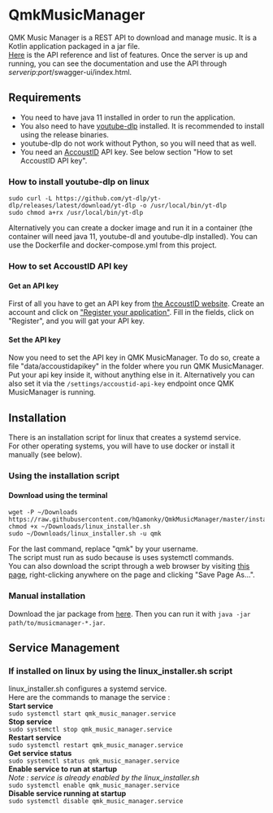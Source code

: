 # QmkMusicManager
QMK Music Manager is a REST API to download and manage music. It is a Kotlin application packaged in a jar file.  
[Here](https://github.com/hQamonky/QmkMusicManager/blob/master/docs/Api%20User%20Guide.md)
is the API reference and list of features. Once the server is up and running, you can see the documentation and use the API through *serverip*:*port*/swagger-ui/index.html.
## Requirements
- You need to have java 11 installed in order to run the application.  
- You also need to have [youtube-dlp](https://github.com/yt-dlp/yt-dlp/) installed. It is recommended to install using the release binaries.  
- youtube-dlp do not work without Python, so you will need that as well.
- You need an [AccoustID](https://acoustid.org/) API key. See below section "How to set AccoustID API key".

### How to install youtube-dlp on linux
``` shell
sudo curl -L https://github.com/yt-dlp/yt-dlp/releases/latest/download/yt-dlp -o /usr/local/bin/yt-dlp
sudo chmod a+rx /usr/local/bin/yt-dlp
```

Alternatively you can create a docker image and run it in a container (the container will need java 11, youtube-dl and youtube-dlp installed).
You can use the Dockerfile and docker-compose.yml from this project.
### How to set AccoustID API key
#### Get an API key
First of all you have to get an API key from [the AccoustID website](https://acoustid.org/).
Create an account and click on ["Register your application"](https://acoustid.org/new-application).
Fill in the fields, click on "Register", and you will gat your API key.
#### Set the API key
Now you need to set the API key in QMK MusicManager. 
To do so, create a file "data/accoustidapikey" in the folder where you run QMK MusicManager.
Put your api key inside it, without anything else in it.
Alternatively you can also set it via the `/settings/accoustid-api-key` endpoint once QMK MusicManager is running.
## Installation
There is an installation script for linux that creates a systemd service.  
For other operating systems, you will have to use docker or install it manually (see below).
### Using the installation script
#### Download using the terminal
``` shell
wget -P ~/Downloads https://raw.githubusercontent.com/hQamonky/QmkMusicManager/master/installers/linux_installer.sh
chmod +x ~/Downloads/linux_installer.sh
sudo ~/Downloads/linux_installer.sh -u qmk
```
For the last command, replace "qmk" by your username.  
The script must run as sudo because is uses systemctl commands.  
You can also download the script through a web browser by visiting [this page](https://raw.githubusercontent.com/hQamonky/QmkMusicManager/master/installers/linux_installer.sh),
right-clicking anywhere on the page and clicking "Save Page As...".
### Manual installation
Download the jar package from [here](https://github.com/hQamonky/QmkMusicManager/releases/download/v2.0/musicmanager-1.0.10.jar).
Then you can run it with `java -jar path/to/musicmanager-*.jar`.  

## Service Management
### If installed on linux by using the linux_installer.sh script
linux_installer.sh configures a systemd service.  
Here are the commands to manage the service :  
**Start service**  
`sudo systemctl start qmk_music_manager.service`  
**Stop service**  
`sudo systemctl stop qmk_music_manager.service`  
**Restart service**  
`sudo systemctl restart qmk_music_manager.service`  
**Get service status**  
`sudo systemctl status qmk_music_manager.service`  
**Enable service to run at startup**  
*Note : service is already enabled by the linux_installer.sh*  
`sudo systemctl enable qmk_music_manager.service`  
**Disable service running at startup**  
`sudo systemctl disable qmk_music_manager.service`  
